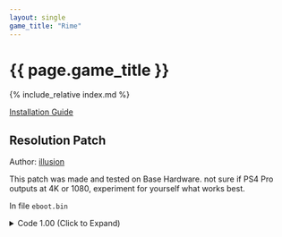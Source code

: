 ```yaml
---
layout: single
game_title: "Rime"
---
```


# {{ page.game_title }}

{% include_relative index.md %}

[Installation Guide](/install-instructions/)

## Resolution Patch

Author: [illusion](https://twitter.com/illusion0002)

This patch was made and tested on Base Hardware. not sure if PS4 Pro outputs at 4K or 1080, experiment for yourself what works best.

In file `eboot.bin`

<details>
<summary>Code 1.00 (Click to Expand)</summary>

{% highlight none %}
48 8B 1D 82 FF 26 02

# 720p for Base PS4

C7 03 0A 57 85 42 90

# 900p for PS4 Pro

C7 03 7F AA A6 42 90

# 0A 57 85 42 = 66.67f
# 7F AA A6 42 = 83.33f 900p
{% endhighlight %}

</details>
